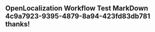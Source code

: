 <properties
ms.topic="hero-topic"
ms.test1="hero-topic"
ms.test2="test"/>

## OpenLocalization Workflow Test MarkDown 4c9a7923-9395-4879-8a94-423fd83db781 thanks!
